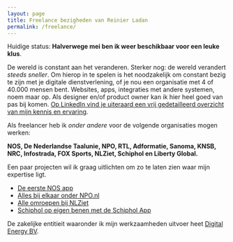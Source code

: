 ```yaml
---
layout: page
title: Freelance bezigheden van Reinier Ladan
permalink: /freelance/
---
```


<div class="highlight">
  <p>Huidige status: <strong>Halverwege mei ben ik weer beschikbaar voor een leuke klus</strong>.</p>
</div>

De wereld is constant aan het veranderen. Sterker nog: de wereld verandert _steeds sneller_. Om hierop in te spelen is het noodzakelijk om constant bezig te zijn met je digitale dienstverlening, of je nou een organisatie met 4 of 40.000 mensen bent. Websites, apps, integraties met andere systemen, noem maar op. Als designer en/of product owner kan ik hier heel goed van pas bij komen. [Op LinkedIn vind je uiteraard een vrij gedetailleerd overzicht van mijn kennis en ervaring](https://www.linkedin.com/in/reinierladan/).

Als freelancer heb ik _onder andere_ voor de volgende organisaties mogen werken:

**NOS, De Nederlandse Taalunie, NPO, RTL, Adformatie, Sanoma, KNSB, NRC, Infostrada, FOX Sports, NLZiet, Schiphol en Liberty Global.**

Een paar projecten wil ik graag uitlichten om zo te laten zien waar mijn expertise ligt.

- [De eerste NOS app](/projecten/nos-app)
- [Alles bij elkaar onder NPO.nl](/projecten/npo-website)
- [Alle omroepen bij NLZiet](/projecten/nlziet)
- [Schiphol op eigen benen met de Schiphol App](/projecten/schiphol-app)

De zakelijke entitieit waaronder ik mijn werkzaamheden uitvoer heet [Digital Energy BV](/digital-energy-bv).
